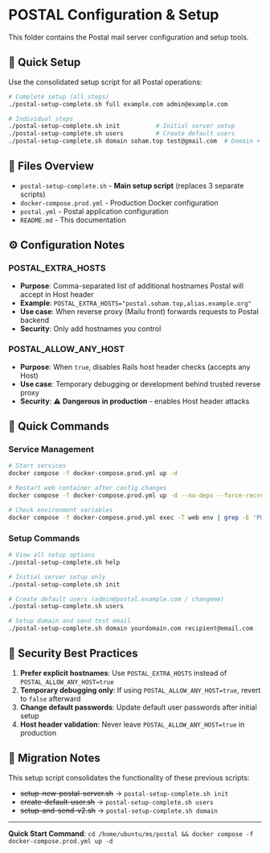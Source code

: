 # POSTAL Configuration & Setup

This folder contains the Postal mail server configuration and setup tools.

## 🚀 Quick Setup

Use the consolidated setup script for all Postal operations:

```bash
# Complete setup (all steps)
./postal-setup-complete.sh full example.com admin@example.com

# Individual steps
./postal-setup-complete.sh init          # Initial server setup
./postal-setup-complete.sh users         # Create default users  
./postal-setup-complete.sh domain soham.top test@gmail.com  # Domain + test
```

## 📁 Files Overview

- `postal-setup-complete.sh` - **Main setup script** (replaces 3 separate scripts)
- `docker-compose.prod.yml` - Production Docker configuration
- `postal.yml` - Postal application configuration  
- `README.md` - This documentation

## ⚙️ Configuration Notes

### POSTAL_EXTRA_HOSTS
- **Purpose**: Comma-separated list of additional hostnames Postal will accept in Host header
- **Example**: `POSTAL_EXTRA_HOSTS="postal.soham.top,alias.example.org"`
- **Use case**: When reverse proxy (Mailu front) forwards requests to Postal backend
- **Security**: Only add hostnames you control

### POSTAL_ALLOW_ANY_HOST  
- **Purpose**: When `true`, disables Rails host header checks (accepts any Host)
- **Use case**: Temporary debugging or development behind trusted reverse proxy
- **Security**: ⚠️ **Dangerous in production** - enables Host header attacks

## 🔧 Quick Commands

### Service Management
```bash
# Start services
docker compose -f docker-compose.prod.yml up -d

# Restart web container after config changes
docker compose -f docker-compose.prod.yml up -d --no-deps --force-recreate web

# Check environment variables
docker compose -f docker-compose.prod.yml exec -T web env | grep -E 'POSTAL_ALLOW_ANY_HOST|POSTAL_EXTRA_HOSTS'
```

### Setup Commands
```bash
# View all setup options
./postal-setup-complete.sh help

# Initial server setup only
./postal-setup-complete.sh init

# Create default users (admin@postal.example.com / changeme)
./postal-setup-complete.sh users

# Setup domain and send test email
./postal-setup-complete.sh domain yourdomain.com recipient@email.com
```

## 🚨 Security Best Practices

1. **Prefer explicit hostnames**: Use `POSTAL_EXTRA_HOSTS` instead of `POSTAL_ALLOW_ANY_HOST=true`
2. **Temporary debugging only**: If using `POSTAL_ALLOW_ANY_HOST=true`, revert to `false` afterward
3. **Change default passwords**: Update default user passwords after initial setup
4. **Host header validation**: Never leave `POSTAL_ALLOW_ANY_HOST=true` in production

## 📝 Migration Notes

This setup script consolidates the functionality of these previous scripts:
- ~~setup-new-postal-server.sh~~ → `postal-setup-complete.sh init`
- ~~create-default-user.sh~~ → `postal-setup-complete.sh users`  
- ~~setup-and-send-v2.sh~~ → `postal-setup-complete.sh domain`

---

**Quick Start Command**: `cd /home/ubuntu/ms/postal && docker compose -f docker-compose.prod.yml up -d`
